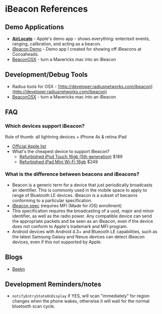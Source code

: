 iBeacon References
=======

## Demo Applications
* [__AirLocate__](https://developer.apple.com/library/ios/samplecode/AirLocate/Introduction/Intro.html) - Apple's demo app - shows everything: enter/exit events, ranging, calibration, and acting as a beacon. 
* [iBeacon Demo](https://github.com/mikekatz/iBeacon-Demo) - Demo app I created for showing off iBeacons at Cocoaheads.
* [BeaconOSX](https://github.com/mttrb/BeaconOSX) - turn a Mavericks mac into an iBeacon


## Development/Debug Tools
* Radius tools for OSX - [http://developer.radiusnetworks.com/ibeacon](http://developer.radiusnetworks.com/ibeacon)
* [BeaconOSX](https://github.com/mttrb/BeaconOSX) - turn a Mavericks mac into an iBeacon

## FAQ
### Which devices support iBeacon?
Rule of thumb: all lightning devices + iPhone 4s & retina iPad
* [Official Apple list](http://support.apple.com/kb/HT6048)
* What's the cheapest device to support iBeacon?
     * [Refurbished iPod Touch 16gb (5th generation)](http://store.apple.com/us/browse/home/specialdeals/ipod/ipod_touch) $189
     * [Refurbished iPad Mini Wi-Fi 16gb](http://store.apple.com/us/browse/home/specialdeals/ipad/ipad_mini/wi_fi) $249

### What is the difference between beacons and iBeacons?
* Beacon is a generic term for a device that just periodically broadcasts an identifier. This is commonly used in the mobile space to apply to range of Bluetooth LE devices. iBeacon is a subset of becaons conforming to a particular specification.
* [iBeacon spec](https://mfi.apple.com/) (requires MFI (Made for iOS) enrollment)
* This specification requires the broadcasting of a uuid, major and minor identifier, as well as the radio power. Any compatible device can send the appropriate packets and be seen as an iBeacon, even if the device does not conform to Apple's trademark and MFI program.
* Android devices with Android 4.3+ and Blueooth LE capabilities, such as the latest Samsung Galaxy and Nexus devices can detect iBeacon devices, even if this not supported by Apple. 

## Blogs
* [Beekn](http://beekn.net/)

## Development Reminders/notes
* `notifyEntryStateOnDisplay` if YES, will scan "immediately" for region changes when the phone wakes, otherwise it will wait for the normal bluetooth scan cycle.

